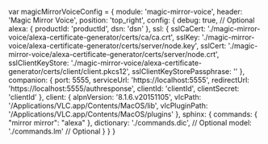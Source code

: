 var magicMirrorVoiceConfig = {
  module: 'magic-mirror-voice',
  header: 'Magic Mirror Voice',
  position: 'top_right',
  config: {
    debug: true, // Optional
    alexa: {
      productId: 'productId',
      dsn: 'dsn'
    },
    ssl: {
      sslCaCert: './magic-mirror-voice/alexa-certificate-generator/certs/ca/ca.crt',
      sslKey: './magic-mirror-voice/alexa-certificate-generator/certs/server/node.key',
      sslCert: './magic-mirror-voice/alexa-certificate-generator/certs/server/node.crt',
      sslClientKeyStore: './magic-mirror-voice/alexa-certificate-generator/certs/client/client.pkcs12',
      sslClientKeyStorePassphrase: ''
    },
    companion: {
      port: 5555,
      serviceUrl: 'https://localhost:5555',
      redirectUrl: 'https://localhost:5555/authresponse',
      clientId: 'clientId',
      clientSecret: 'clientId'
    },
    client: {
      alpnVersion: '8.1.6.v20151105',
      vlcPath: '/Applications/VLC.app/Contents/MacOS/lib',
      vlcPluginPath: '/Applications/VLC.app/Contents/MacOS/plugins'
    },
    sphinx: {
      commands: {
        "mirror mirror": "alexa"
      },
      dictionary: './commands.dic', // Optional
      model: './commands.lm' // Optional
    }
  }
}
